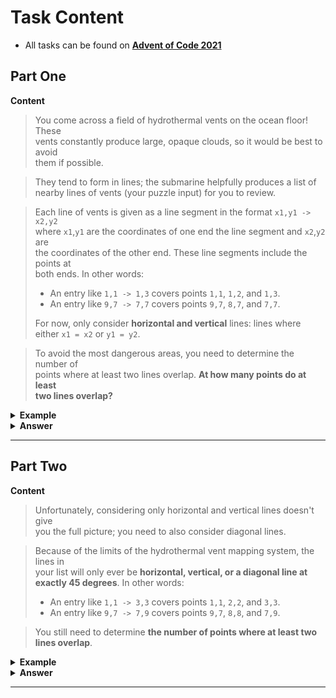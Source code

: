 # Task Content
 - All tasks can be found on **[Advent of Code 2021](https://adventofcode.com/2021)** 
 
## Part One

**Content**
> You come across a field of hydrothermal vents on the ocean floor! These  
> vents constantly produce large, opaque clouds, so it would be best to avoid  
> them if possible.

> They tend to form in lines; the submarine helpfully produces a list of  
> nearby lines of vents (your puzzle input) for you to review.  

> Each line of vents is given as a line segment in the format `x1,y1 -> x2,y2`  
> where `x1`,`y1` are the coordinates of one end the line segment and `x2`,`y2` are  
> the coordinates of the other end. These line segments include the points at  
> both ends. In other words:
> - An entry like `1,1 -> 1,3` covers points `1,1`, `1,2`, and `1,3`.
> - An entry like `9,7 -> 7,7` covers points `9,7`, `8,7`, and `7,7`. 
> 
> For now, only consider **horizontal and vertical** lines: lines where either `x1 = x2` or `y1 = y2`.

> To avoid the most dangerous areas, you need to determine the number of  
> points where at least two lines overlap. **At how many points do at least  
> two lines overlap?**

<details>
  <summary><strong> Example </strong></summary>
  <pre>
0,9 -> 5,9
8,0 -> 0,8
9,4 -> 3,4
2,2 -> 2,1
7,0 -> 7,4
6,4 -> 2,0
0,9 -> 2,9
3,4 -> 1,4
0,0 -> 8,8
5,5 -> 8,2</pre>

The horizontal and vertical lines from the above list(your input example) would produce the following diagram:
<pre>
.......1..
..1....1..
..1....1..
.......1..
.112111211
..........
..........
..........
..........
222111....
</pre>

In this diagram, the top left corner is `0,0` and the bottom right corner is `9,9`.  
Each position is shown as **the number of lines which cover that point**  
or `.` if no line covers that point. The top-left pair of `1`s, for example,  
comes from `2,2 -> 2,1`; the very bottom row is formed by the overlapping  
lines `0,9 -> 5,9` and `0,9 -> 2,9`.  

**Where at least two lines overlap?** In the above example, this is anywhere  
in the diagram with a **`2` or larger** - a total of `5` points.  

</details>

<details>
  <summary><strong> Answer </strong></summary>
  <div align="right">
    
   My puzzle answer was: **`4655`**
    
  </div>
</details> 

___

## Part Two

**Content**
> Unfortunately, considering only horizontal and vertical lines doesn't give  
> you the full picture; you need to also consider diagonal lines.

> Because of the limits of the hydrothermal vent mapping system, the lines in  
> your list will only ever be **horizontal, vertical, or a diagonal line at  
> exactly 45 degrees**. In other words:
> - An entry like `1,1 -> 3,3` covers points `1,1`, `2,2`, and `3,3`.
> - An entry like `9,7 -> 7,9` covers points `9,7`, `8,8`, and `7,9`.

> You still need to determine **the number of points where at least two lines overlap**.

<details>
  <summary><strong> Example </strong></summary>
  <pre>
0,9 -> 5,9
8,0 -> 0,8
9,4 -> 3,4
2,2 -> 2,1
7,0 -> 7,4
6,4 -> 2,0
0,9 -> 2,9
3,4 -> 1,4
0,0 -> 8,8
5,5 -> 8,2
</pre>
  
Considering all lines(your input example) from the above example would now produce the following diagram:
  <pre>
1.1....11.
.111...2..
..2.1.111.
...1.2.2..
.112313211
...1.2....
..1...1...
.1.....1..
1.......1.
222111....
  </pre>

**Where at least two lines overlap?** In the above example, this is still anywhere  
in the diagram with a **`2` or larger** - now a total of `12` points.

</details>

<details>
  <summary><strong> Answer </strong></summary>
  <div align="right">
    
   My puzzle answer was: **`20500`**
    
  </div>
</details> 

___

<br /> 
